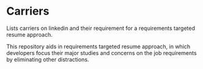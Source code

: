 # Carriers
Lists carriers on linkedin and their requirement for a requirements targeted resume approach.

This repository aids in requirements targeted resume approach, in which developers focus their major studies and concerns on the job requirements by eliminating other distractions.
